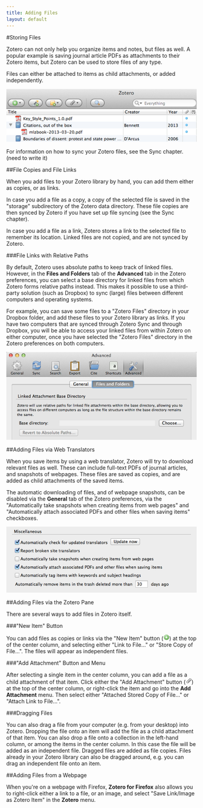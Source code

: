 ```yaml
---
title: Adding Files
layout: default
---
```


#Storing Files

Zotero can not only help you organize items and notes, but files as well. A popular example is saving journal article PDFs as attachments to their Zotero items, but Zotero can be used to store files of any type.

Files can either be attached to items as child attachments, or added independently.

![One PDF stored independently, the other as a child attachment.](screenshots/OSX-ZS-4-0-8-file-attachment-and-independent.png)

For information on how to sync your Zotero files, see the Sync chapter. (need to write it)

##File Copies and File Links

When you add files to your Zotero library by hand, you can add them either as copies, or as links.

In case you add a file as a copy, a copy of the selected file is saved in the "storage" subdirectory of the Zotero data directory. These file copies are then synced by Zotero if you have set up file syncing (see the Sync chapter).

In case you add a file as a link, Zotero stores a link to the selected file to remember its location. Linked files are not copied, and are not synced by Zotero.

###File Links with Relative Paths

By default, Zotero uses absolute paths to keep track of linked files. However, in the **Files and Folders** tab of the **Advanced** tab in the Zotero preferences, you can select a base directory for linked files from which Zotero forms relative paths instead. This makes it possible to use a third-party solution (such as Dropbox) to sync (large) files between different computers and operating systems.

For example, you can save some files to a "Zotero Files" directory in your Dropbox folder, and add these files to your Zotero library as links. If you have two computers that are synced through Zotero Sync and through Dropbox, you will be able to access your linked files from within Zotero on either computer, once you have selected the "Zotero Files" directory in the Zotero preferences on both computers.

![Setting up relative paths for linked files in the Zotero preferences.](screenshots/OSX-ZS-4-0-8-prefs-relative-paths.png)

##Adding Files via Web Translators

When you save items by using a web translator, Zotero will try to download relevant files as well. These can include full-text PDFs of journal articles, and snapshots of webpages. These files are saved as copies, and are added as child attachments of the saved items.

The automatic downloading of files, and of webpage snapshots, can be disabled via the **General** tab of the Zotero preferences, via the "Automatically take snapshots when creating items from web pages" and "Automatically attach associated PDFs and other files when saving items" checkboxes.

![Setting up relative paths for linked files in the Zotero preferences.](screenshots/OSX-ZS-4-0-8-prefs-miscellaneous.png)

##Adding Files via the Zotero Pane

There are several ways to add files in Zotero itself.

###"New Item" Button

You can add files as copies or links via the "New Item" button (![new item button](icons/toolbar-item-add.png)) at the top of the center column, and selecting either "Link to File…" or "Store Copy of File…". The files will appear as independent files.

###"Add Attachment" Button and Menu

After selecting a single item in the center column, you can add a file as a child attachment of that item. Click either the "Add Attachment" button (![add attachment button](icons/attach.png)) at the top of the center column, or right-click the item and go into the **Add Attachment** menu. Then select either "Attached Stored Copy of File…" or "Attach Link to File…".

###Dragging Files

You can also drag a file from your computer (e.g. from your desktop) into Zotero. Dropping the file onto an item will add the file as a child attachment of that item. You can also drop a file onto a collection in the left-hand column, or among the items in the center column. In this case the file will be added as an independent file. Dragged files are added as file copies. Files already in your Zotero library can also be dragged around, e.g. you can drag an independent file onto an item.

##Adding Files from a Webpage

When you're on a webpage with Firefox, **Zotero for Firefox** also allows you to right-click either a link to a file, or an image, and select "Save Link/Image as Zotero Item" in the **Zotero** menu.